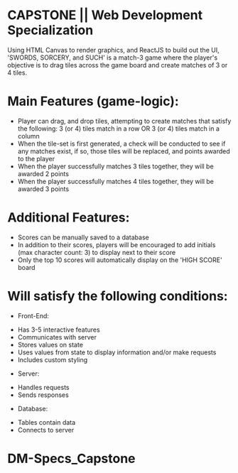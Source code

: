 # CAPSTONE || Web Development Specialization

Using HTML Canvas to render graphics, and ReactJS to build out the UI, 'SWORDS, SORCERY, and SUCH' is a match-3 game where the player's objective is to drag tiles across the game board and create matches of 3 or 4 tiles.

# Main Features (game-logic):

- Player can drag, and drop tiles, attempting to create matches that satisfy the following: 3 (or 4) tiles match in a row OR 3 (or 4) tiles match in a column
- When the tile-set is first generated, a check will be conducted to see if any matches exist, if so, those tiles will be replaced, and points awarded to the player
- When the player successfully matches 3 tiles together, they will be awarded 2 points
- When the player successfully matches 4 tiles together, they will be awarded 3 points

# Additional Features:

- Scores can be manually saved to a database
- In addition to their scores, players will be encouraged to add initials (max character count: 3) to display next to their score
- Only the top 10 scores will automatically display on the 'HIGH SCORE' board

# Will satisfy the following conditions:

- Front-End:

* Has 3-5 interactive features
* Communicates with server
* Stores values on state
* Uses values from state to display information and/or make requests
* Includes custom styling

- Server:

* Handles requests
* Sends responses

- Database:

* Tables contain data
* Connects to server

# DM-Specs_Capstone
